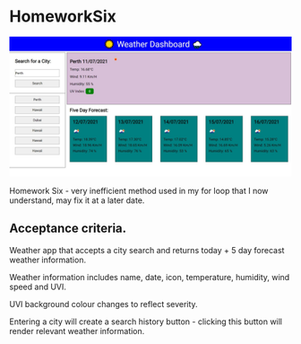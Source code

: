 # HomeworkSix

![Website Screenshot](assets/images/websitescreenshot.JPG)

Homework Six - very inefficient method used in my for loop that I now understand, may fix it at a later date.

## Acceptance criteria.

Weather app that accepts a city search and returns today + 5 day forecast weather information.

Weather information includes name, date, icon, temperature, humidity, wind speed and UVI.

UVI background colour changes to reflect severity.

Entering a city will create a search history button - clicking this button will render relevant weather information.